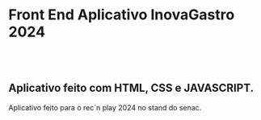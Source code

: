 <h1>Front End Aplicativo InovaGastro 2024</h1>
<br>

<br>
<h2>Aplicativo feito com HTML, CSS e JAVASCRIPT.</h2>
<p>Aplicativo feito para o rec´n play 2024 no stand do senac.</p>
